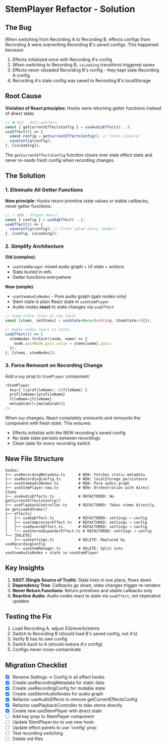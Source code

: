 # StemPlayer Refactor - Solution

## The Bug

When switching from Recording A to Recording B, effects configs from Recording A were overwriting Recording B's saved configs. This happened because:

1. Effects initialized once with Recording A's config
2. When switching to Recording B, `isLoading` transitions triggered saves
3. Effects never reloaded Recording B's config - they kept stale Recording A config
4. Recording A's stale config was saved to Recording B's localStorage

## Root Cause

**Violation of React principles**: Hooks were returning getter functions instead of direct state.

```typescript
// ❌ OLD - Anti-pattern
const { getCurrentEffectsConfig } = useAudioEffects(...);
useEffect(() => {
  const config = getCurrentEffectsConfig(); // Stale closure!
  saveConfig(config);
}, [isLoading]);
```

The `getCurrentEffectsConfig` function closes over stale effect state and never re-reads fresh config when recording changes.

## The Solution

### 1. Eliminate All Getter Functions

**New principle**: Hooks return primitive state values or stable callbacks, never getter functions.

```typescript
// ✅ NEW - Proper React
const { config } = useEqEffect(...);
useEffect(() => {
  saveConfig(config); // Fresh value every render!
}, [config, isLoading]);
```

### 2. Simplify Architecture

**Old (complex)**:
- `useStemManager` mixed audio graph + UI state + actions
- State buried in refs
- Getter functions everywhere

**New (simple)**:
- `useStemAudioNodes` - Pure audio graph (gain nodes only)
- Stem state is plain React state in `useStemPlayer`
- Audio nodes **react** to state changes via `useEffect`

```typescript
// Stem state lives at top level
const [stems, setStems] = useState<Record<string, StemState>>({});

// Audio nodes react to state
useEffect(() => {
  stemNodes.forEach((node, name) => {
    node.gainNode.gain.value = stems[name].gain;
  });
}, [stems, stemNodes]);
```

### 3. Force Remount on Recording Change

Add a `key` prop to `StemPlayer` component:

```typescript
<StemPlayer
  key={`${profileName}::${fileName}`}
  profileName={profileName}
  fileName={fileName}
  metadataUrl={metadataUrl}
/>
```

When `key` changes, React completely unmounts and remounts the component with fresh state. This ensures:
- Effects initialize with the NEW recording's saved config
- No stale state persists between recordings
- Clean slate for every recording switch

## New File Structure

```
hooks/
├── useRecordingMetadata.ts      # NEW: Fetches static metadata
├── useRecordingConfig.ts        # NEW: localStorage persistence
├── useStemAudioNodes.ts         # NEW: Pure audio graph
├── useStemPlayer-new.ts         # NEW: Orchestration with direct state
├── useAudioEffects.ts           # REFACTORED: No getCurrentEffectsConfig()
├── usePlaybackController.ts     # REFACTORED: Takes stems directly, no getLoadedStems()
├── effects/
│   ├── useEqEffect.ts           # REFACTORED: settings → config
│   ├── useCompressorEffect.ts   # REFACTORED: settings → config
│   ├── useReverbEffect.ts       # REFACTORED: settings → config
│   └── useStereoExpanderEffect.ts # REFACTORED: settings → config
└── [DELETE]
    ├── useSettings.ts           # DELETE: Replaced by useRecordingConfig
    └── useStemManager.ts        # DELETE: Split into useStemAudioNodes + state in useStemPlayer
```

## Key Insights

1. **SSOT (Single Source of Truth)**: State lives in one place, flows down
2. **Dependency Tree**: Callbacks go down, state changes trigger re-renders
3. **Never Return Functions**: Return primitives and stable callbacks only
4. **Reactive Audio**: Audio nodes react to state via `useEffect`, not imperative updates

## Testing the Fix

1. Load Recording A, adjust EQ/reverb/stems
2. Switch to Recording B (should load B's saved config, not A's)
3. Verify B has its own config
4. Switch back to A (should restore A's config)
5. Configs never cross-contaminate

## Migration Checklist

- [x] Rename Settings → Config in all effect hooks
- [x] Create useRecordingMetadata for static data
- [x] Create useRecordingConfig for mutable state
- [x] Create useStemAudioNodes for audio graph
- [x] Refactor useAudioEffects to remove getCurrentEffectsConfig
- [x] Refactor usePlaybackController to take stems directly
- [x] Create new useStemPlayer with direct state
- [ ] Add key prop to StemPlayer component
- [ ] Update StemPlayer.tsx to use new hook
- [ ] Update effect panels to use 'config' prop
- [ ] Test recording switching
- [ ] Delete old files
